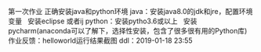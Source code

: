 第一次作业
正确安装java和python环境
java：安装java8.0的jdk和jre，配置环境变量
      安装eclipse 或者ij
python：安装pytho3.6或以上
        安装pycharm(anaconda可以了解下，选择性安装，包含了很多很有用的Python库)
作业反馈：helloworld运行结果截图
ddl：2019-01-18 23:55